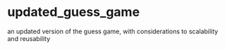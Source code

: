 # updated_guess_game
an updated version of the guess game, with considerations to scalability and reusability
